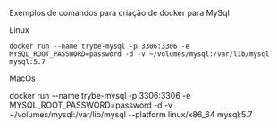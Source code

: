Exemplos de comandos para criação de docker para MySql

Linux

```docker run --name trybe-mysql -p 3306:3306 -e MYSQL_ROOT_PASSWORD=password -d -v ~/volumes/mysql:/var/lib/mysql mysql:5.7```

MacOs

docker run --name trybe-mysql -p 3306:3306 -e MYSQL_ROOT_PASSWORD=password -d -v ~/volumes/mysql:/var/lib/mysql --platform linux/x86_64 mysql:5.7
